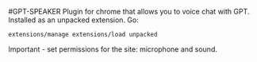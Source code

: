 #GPT-SPEAKER
Plugin for chrome that allows you to voice chat with GPT.
Installed as an unpacked extension. Go:
```
extensions/manage extensions/load unpacked
```
Important - set permissions for the site: microphone and sound.